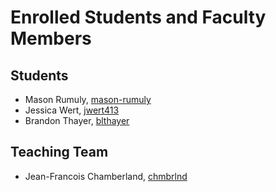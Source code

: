 # Enrolled Students and Faculty Members


## Students
* Mason Rumuly, [mason-rumuly](https://github.com/mason-rumuly)
* Jessica Wert, [jwert413](https://github.com/jwert413)
* Brandon Thayer, [blthayer](https://github.com/jwert413)

## Teaching Team

* Jean-Francois Chamberland, [chmbrlnd](https://github.com/chmbrlnd)
